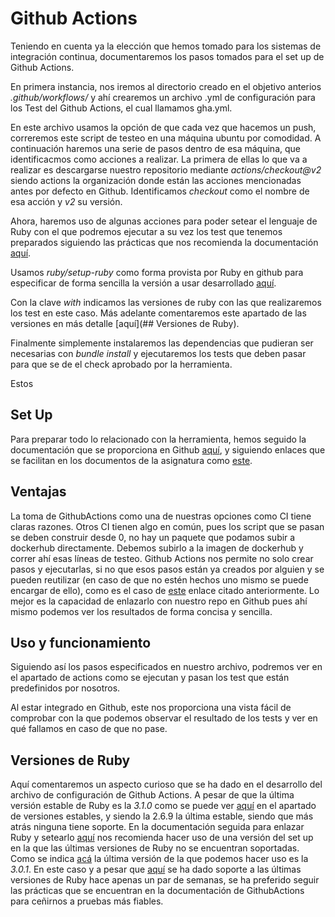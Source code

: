 # Github Actions

Teniendo en cuenta ya la elección que hemos tomado para los sistemas de integración continua, documentaremos los pasos tomados para el set up de Github Actions.

En primera instancia, nos iremos al directorio creado en el objetivo anterios *.github/workflows/* y ahí crearemos un archivo .yml de configuración para los Test del Github Actions, el cual llamamos gha.yml.

En este archivo usamos la opción de que cada vez que hacemos un push, correremos este script de testeo en una máquina ubuntu por comodidad. A continuación haremos una serie de pasos dentro de esa máquina, que identificacmos como acciones a realizar. La primera de ellas lo que va a realizar es descargarse nuestro repositorio mediante *actions/checkout@v2* siendo actions la organización donde están las acciones mencionadas antes por defecto en Github. Identificamos *checkout* como el nombre de esa acción y *v2* su versión.

Ahora, haremos uso de algunas acciones para poder setear el lenguaje de Ruby con el que podremos ejecutar a su vez los test que tenemos preparados siguiendo las prácticas que nos recomienda la documentación [aquí](https://docs.github.com/es/actions/automating-builds-and-tests/building-and-testing-ruby).

Usamos *ruby/setup-ruby* como forma provista por Ruby en github para especificar de forma sencilla la versión a usar desarrollado [aquí](https://github.com/ruby/setup-ruby). 

Con la clave *with* indicamos las versiones de ruby con las que realizaremos los test en este caso. Más adelante comentaremos este apartado de las versiones en más detalle [aquí](## Versiones de Ruby).

Finalmente simplemente instalaremos las dependencias que pudieran ser necesarias con *bundle install* y ejecutaremos los tests que deben pasar para que se de el check aprobado por la herramienta.

Estos 

## Set Up

Para preparar todo lo relacionado con la herramienta, hemos seguido la documentación que se proporciona en Github [aquí](https://docs.github.com/en/actions), y siguiendo enlaces que se facilitan en los documentos de la asignatura como [este](https://github.com/features/actions).

## Ventajas

La toma de GithubActions como una de nuestras opciones como CI tiene claras razones. Otros CI tienen algo en común, pues los script que se pasan se deben construir desde 0, no hay un paquete que podamos subir a dockerhub directamente. Debemos subirlo a la imagen de dockerhub y correr ahí esas líneas de testeo. Github Actions nos permite no solo crear pasos y ejecutarlas, si no que esos pasos están ya creados por alguien y se pueden reutilizar (en caso de que no estén hechos uno mismo se puede encargar de ello), como es el caso de [este](https://github.com/ruby/setup-ruby) enlace citado anteriormente. Lo mejor es la capacidad de enlazarlo con nuestro repo en Github pues ahí mismo podemos ver los resultados de forma concisa y sencilla.

## Uso y funcionamiento

Siguiendo así los pasos especificados en nuestro archivo, podremos ver en el apartado de actions como se ejecutan y pasan los test que están predefinidos por nosotros.

Al estar integrado en Github, este nos proporciona una vista fácil de comprobar con la que podemos observar el resultado de los tests y ver en qué fallamos en caso de que no pase.

## Versiones de Ruby

Aquí comentaremos un aspecto curioso que se ha dado en el desarrollo del archivo de configuración de Github Actions. A pesar de que la última versión estable de Ruby es la *3.1.0* como se puede ver [aquí](https://www.ruby-lang.org/es/downloads/) en el apartado de versiones estables, y siendo la 2.6.9 la última estable, siendo que más atrás ninguna tiene soporte. En la documentación seguida para enlazar Ruby y setearlo [aquí](https://github.com/features/actions) nos recomienda hacer uso de una versión del set up en la que las últimas versiones de Ruby no se encuentran soportadas. Como se indica [acá](/docs/img/rubyvError.png) la última versión de la que podemos hacer uso es la *3.0.1*. En este caso y a pesar que [aquí](https://github.com/ruby/setup-ruby) se ha dado soporte a las últimas versiones de Ruby hace apenas un par de semanas, se ha preferido seguir las prácticas que se encuentran en la documentación de GithubActions para ceñirnos a pruebas más fiables.